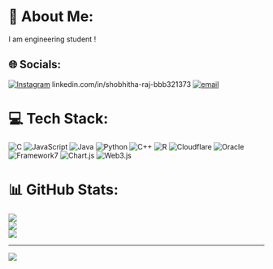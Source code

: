 # 💫 About Me:
I am engineering student !


## 🌐 Socials:
[![Instagram](https://img.shields.io/badge/Instagram-%23E4405F.svg?logo=Instagram&logoColor=white)](https://instagram.com/_.shxbhxtha._07) linkedin.com/in/shobhitha-raj-bbb321373
 [![email](https://img.shields.io/badge/Email-D14836?logo=gmail&logoColor=white)](mailto:shobhitharaj07@gmail.com) 

# 💻 Tech Stack:
![C](https://img.shields.io/badge/c-%2300599C.svg?style=flat&logo=c&logoColor=white) ![JavaScript](https://img.shields.io/badge/javascript-%23323330.svg?style=flat&logo=javascript&logoColor=%23F7DF1E) ![Java](https://img.shields.io/badge/java-%23ED8B00.svg?style=flat&logo=openjdk&logoColor=white) ![Python](https://img.shields.io/badge/python-3670A0?style=flat&logo=python&logoColor=ffdd54) ![C++](https://img.shields.io/badge/c++-%2300599C.svg?style=flat&logo=c%2B%2B&logoColor=white) ![R](https://img.shields.io/badge/r-%23276DC3.svg?style=flat&logo=r&logoColor=white) ![Cloudflare](https://img.shields.io/badge/Cloudflare-F38020?style=flat&logo=Cloudflare&logoColor=white) ![Oracle](https://img.shields.io/badge/Oracle-F80000?style=flat&logo=oracle&logoColor=white) ![Framework7](https://img.shields.io/badge/framework7-%23EE350F.svg?style=flat&logo=framework7&logoColor=white) ![Chart.js](https://img.shields.io/badge/chart.js-F5788D.svg?style=flat&logo=chart.js&logoColor=white) ![Web3.js](https://img.shields.io/badge/web3.js-F16822?style=flat&logo=web3.js&logoColor=white)
# 📊 GitHub Stats:
![](https://github-readme-stats.vercel.app/api?username=shobhitharaj&theme=vue-dark&hide_border=false&include_all_commits=true&count_private=true)<br/>
![](https://nirzak-streak-stats.vercel.app/?user=shobhitharaj&theme=vue-dark&hide_border=false)<br/>
![](https://github-readme-stats.vercel.app/api/top-langs/?username=shobhitharaj&theme=vue-dark&hide_border=false&include_all_commits=true&count_private=true&layout=compact)

---
[![](https://visitcount.itsvg.in/api?id=shobhitharaj&icon=0&color=1)](https://visitcount.itsvg.in)

<!-- Proudly created with GPRM ( https://gprm.itsvg.in ) -->
